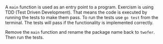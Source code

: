 A `main` function is used as an entry point to a program. Exercism is using TDD (Test Driven Development).
That means the code is executed by running the tests to make them pass. To run the tests use `go test` from the terminal.
The tests will pass if the functionality is implemented correctly.

Remove the `main` function and rename the package name back to `twofer`. Then run the tests.
